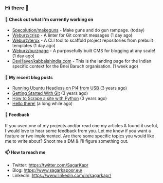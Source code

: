 ### Hi there 👋

#### 👷 Check out what I'm currently working on

- [Specolution/makeguns](https://github.com/Specolution/makeguns) - Make guns and do gun rampage. (today)
- [Weburz/crisp](https://github.com/Weburz/crisp) - A linter for Git commit messages (1 day ago)
- [Weburz/terox](https://github.com/Weburz/terox) - A CLI tool to scaffold project repositories from prebuilt templates (1 day ago)
- [Weburz/burzpage](https://github.com/Weburz/burzpage) - A purposefully built CMS for blogging at any scale! (1 day ago)
- [DevHaver/kabbalahindia.com](https://github.com/DevHaver/kabbalahindia.com) - This is the landing page for the Indian specific context for the Bnei Baruch organisation.  (1 week ago)


#### 📜 My recent blog posts

- [Running Ubuntu Headless on Pi4 from USB](https://www.sagarkapoor.eu/raspberry-pi4-headless-ubuntu-from-usb/) (3 years ago)
- [Getting Started With Git](https://www.sagarkapoor.eu/getting-started-with-git/) (3 years ago)
- [How to Scrape a site with Python](https://www.sagarkapoor.eu/how-to-scrape-with-python/) (3 years ago)
- [Hello there!](https://www.sagarkapoor.eu/about/) (a long while ago)


#### 💬 Feedback

If you used one of my projects and/or read one my articles & found it useful, I would love to hear some feedback from you. Let me know if you want a feature or two implemented. Are there some specific topics you would like me to write about? Shoot me a DM & I'll figure something out.

#### 📫 How to reach me

- Twitter: https://twitter.com/SagarKapr
- Blog: https://www.sagarkapoor.eu/
- LinkedIn: https://www.linkedin.com/in/sagarkapr/